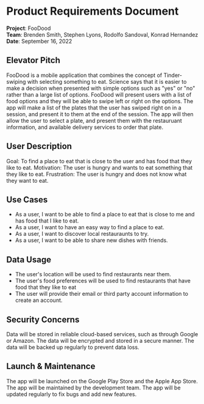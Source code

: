 # Product Requirements Document

**Project**: FooDood  
**Team**: Brenden Smith, Stephen Lyons, Rodolfo Sandoval, Konrad Hernandez  
**Date**: September 16, 2022

## Elevator Pitch

<!-- FooDood is a mobile application that combines the concept of Tinder with selecting something to eat. Users will be able to swipe left or right on food options and the app will match them with other users who have similar food preferences. Users will be able to chat with each other and make plans to meet up and eat together. -->

FooDood is a mobile application that combines the concept of Tinder-swiping with selecting something to eat. Science says that it is easier to make a decision when presented with simple options such as "yes" or "no" rather than a large list of options. FooDood will present users with a list of food options and they will be able to swipe left or right on the options. The app will make a list of the plates that the user has swiped right on in a session, and present it to them at the end of the session. The app will then allow the user to select a plate, and present them with the restauruant information, and available delivery services to order that plate.

## User Description

Goal: To find a place to eat that is close to the user and has food that they like to eat.
Motivation: The user is hungry and wants to eat something that they like to eat.
Frustration: The user is hungry and does not know what they want to eat.

## Use Cases

- As a user, I want to be able to find a place to eat that is close to me and has food that I like to eat.
- As a user, I want to have an easy way to find a place to eat.
- As a user, I want to discover local restauraunts to try.
- As a user, I want to be able to share new dishes with friends.

## Data Usage

- The user's location will be used to find restaurants near them.
- The user's food preferences will be used to find restaurants that have food that they like to eat
- The user will provide their email or third party account information to create an account.

## Security Concerns

Data will be stored in reliable cloud-based services, such as through Google or Amazon. The data will be encrypted and stored in a secure manner. The data will be backed up regularly to prevent data loss.

## Launch & Maintenance

The app will be launched on the Google Play Store and the Apple App Store. The app will be maintained by the development team. The app will be updated regularly to fix bugs and add new features.

